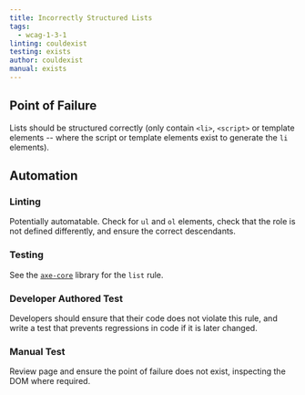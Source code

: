 ```yaml
---
title: Incorrectly Structured Lists
tags: 
  - wcag-1-3-1
linting: couldexist
testing: exists
author: couldexist
manual: exists
---
```


## Point of Failure

Lists should be structured correctly (only contain `<li>`, `<script>` or template elements -- where the script or template elements exist to generate the `li` elements).

## Automation

### Linting

Potentially automatable. Check for `ul` and `ol` elements, check that the role is not defined differently, and ensure the correct descendants.

### Testing

See the [`axe-core`](https://github.com/dequelabs/axe-core) library for the `list` rule.

### Developer Authored Test

Developers should ensure that their code does not violate this rule, and write a test that prevents regressions in code if it is later changed.

### Manual Test

Review page and ensure the point of failure does not exist, inspecting the DOM where required.
